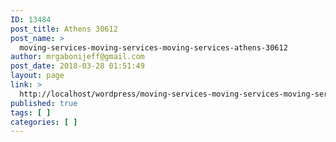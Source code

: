 ```yaml
---
ID: 13484
post_title: Athens 30612
post_name: >
  moving-services-moving-services-moving-services-athens-30612
author: mrgabonijeff@gmail.com
post_date: 2018-03-28 01:51:49
layout: page
link: >
  http://localhost/wordpress/moving-services-moving-services-moving-services-athens-30612/
published: true
tags: [ ]
categories: [ ]
---
```

